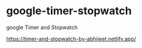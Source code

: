 # google-timer-stopwatch
google Timer and Stopwatch

 https://timer-and-stopwatch-by-abhijeet.netlify.app/
